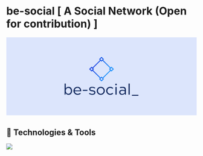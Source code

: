 # be-social [ A Social Network (Open for contribution) ]

![Logo](https://github.com/Ashutosh00710/be-social_/blob/master/client/src/assets/cover.png)

## 🔧 Technologies & Tools

![](https://img.shields.io/badge/Code-JavaScript-informational?style=flat&logo=javascript&logoColor=white&color=2bbc8a)
